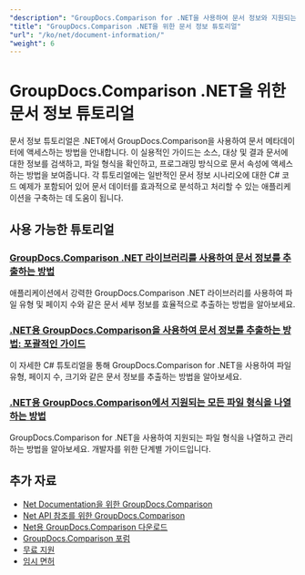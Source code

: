 ```yaml
---
"description": "GroupDocs.Comparison for .NET을 사용하여 문서 정보와 지원되는 형식을 검색하는 방법에 대한 전체 튜토리얼입니다."
"title": "GroupDocs.Comparison .NET을 위한 문서 정보 튜토리얼"
"url": "/ko/net/document-information/"
"weight": 6
---
```


# GroupDocs.Comparison .NET을 위한 문서 정보 튜토리얼

문서 정보 튜토리얼은 .NET에서 GroupDocs.Comparison을 사용하여 문서 메타데이터에 액세스하는 방법을 안내합니다. 이 실용적인 가이드는 소스, 대상 및 결과 문서에 대한 정보를 검색하고, 파일 형식을 확인하고, 프로그래밍 방식으로 문서 속성에 액세스하는 방법을 보여줍니다. 각 튜토리얼에는 일반적인 문서 정보 시나리오에 대한 C# 코드 예제가 포함되어 있어 문서 데이터를 효과적으로 분석하고 처리할 수 있는 애플리케이션을 구축하는 데 도움이 됩니다.

## 사용 가능한 튜토리얼

### [GroupDocs.Comparison .NET 라이브러리를 사용하여 문서 정보를 추출하는 방법](./extract-info-groupdocs-comparison-dotnet/)
애플리케이션에서 강력한 GroupDocs.Comparison .NET 라이브러리를 사용하여 파일 유형 및 페이지 수와 같은 문서 세부 정보를 효율적으로 추출하는 방법을 알아보세요.

### [.NET용 GroupDocs.Comparison을 사용하여 문서 정보를 추출하는 방법: 포괄적인 가이드](./extract-document-info-groupdocs-comparison-net/)
이 자세한 C# 튜토리얼을 통해 GroupDocs.Comparison for .NET을 사용하여 파일 유형, 페이지 수, 크기와 같은 문서 정보를 추출하는 방법을 알아보세요.

### [.NET용 GroupDocs.Comparison에서 지원되는 모든 파일 형식을 나열하는 방법](./mastering-groupdocs-comparison-list-supported-formats/)
GroupDocs.Comparison for .NET을 사용하여 지원되는 파일 형식을 나열하고 관리하는 방법을 알아보세요. 개발자를 위한 단계별 가이드입니다.

## 추가 자료

- [Net Documentation을 위한 GroupDocs.Comparison](https://docs.groupdocs.com/comparison/net/)
- [Net API 참조를 위한 GroupDocs.Comparison](https://reference.groupdocs.com/comparison/net/)
- [Net용 GroupDocs.Comparison 다운로드](https://releases.groupdocs.com/comparison/net/)
- [GroupDocs.Comparison 포럼](https://forum.groupdocs.com/c/comparison)
- [무료 지원](https://forum.groupdocs.com/)
- [임시 면허](https://purchase.groupdocs.com/temporary-license/)